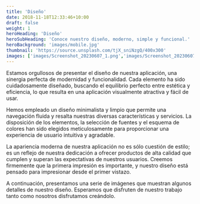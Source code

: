 ```yaml
---
title: 'Diseño'
date: 2018-11-18T12:33:46+10:00
draft: false
weight: 1
heroHeading: 'Diseño'
heroSubHeading: 'Conoce nuestro diseño, moderno, simple y funcional.'
heroBackground: 'images/mobile.jpg'
thumbnail: 'https://source.unsplash.com/tjX_sniNzgQ/400x300'
images: ['images/Screenshot_20230607_1.png','images/Screenshot_20230607_3.png','images/Screenshot_20230607_4.png','images/Screenshot_20230607_5.png','images/Screenshot_20230607_6.png','images/Screenshot_20230607_7.png','images/Screenshot_20230607_8.png','images/Screenshot_20230607_9.png','images/Screenshot_20230607_11.png']
---
```


Estamos orgullosos de presentar el diseño de nuestra aplicación, una sinergia perfecta de modernidad y funcionalidad. Cada elemento ha sido cuidadosamente diseñado, buscando el equilibrio perfecto entre estética y eficiencia, lo que resulta en una aplicación visualmente atractiva y fácil de usar.

Hemos empleado un diseño minimalista y limpio que permite una navegación fluida y resalta nuestras diversas características y servicios. La disposición de los elementos, la selección de fuentes y el esquema de colores han sido elegidos meticulosamente para proporcionar una experiencia de usuario intuitiva y agradable.

La apariencia moderna de nuestra aplicación no es sólo cuestión de estilo; es un reflejo de nuestra dedicación a ofrecer productos de alta calidad que cumplen y superan las expectativas de nuestros usuarios. Creemos firmemente que la primera impresión es importante, y nuestro diseño está pensado para impresionar desde el primer vistazo.

A continuación, presentamos una serie de imágenes que muestran algunos detalles de nuestro diseño. Esperamos que disfruten de nuestro trabajo tanto como nosotros disfrutamos creándolo.
